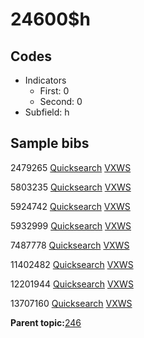 # 24600$h

## Codes

-   Indicators
    -   First: 0
    -   Second: 0
-   Subfield: h

## Sample bibs

2479265 [Quicksearch](https://search.library.yale.edu/catalog/2479265) [VXWS](http://prodorbis.library.yale.edu:7014/vxws/GetHoldingsService?bibId=2479265)

5803235 [Quicksearch](https://search.library.yale.edu/catalog/5803235) [VXWS](http://prodorbis.library.yale.edu:7014/vxws/GetHoldingsService?bibId=5803235)

5924742 [Quicksearch](https://search.library.yale.edu/catalog/5924742) [VXWS](http://prodorbis.library.yale.edu:7014/vxws/GetHoldingsService?bibId=5924742)

5932999 [Quicksearch](https://search.library.yale.edu/catalog/5932999) [VXWS](http://prodorbis.library.yale.edu:7014/vxws/GetHoldingsService?bibId=5932999)

7487778 [Quicksearch](https://search.library.yale.edu/catalog/7487778) [VXWS](http://prodorbis.library.yale.edu:7014/vxws/GetHoldingsService?bibId=7487778)

11402482 [Quicksearch](https://search.library.yale.edu/catalog/11402482) [VXWS](http://prodorbis.library.yale.edu:7014/vxws/GetHoldingsService?bibId=11402482)

12201944 [Quicksearch](https://search.library.yale.edu/catalog/12201944) [VXWS](http://prodorbis.library.yale.edu:7014/vxws/GetHoldingsService?bibId=12201944)

13707160 [Quicksearch](https://search.library.yale.edu/catalog/13707160) [VXWS](http://prodorbis.library.yale.edu:7014/vxws/GetHoldingsService?bibId=13707160)

**Parent topic:**[246](../../tags/246/246.md)

